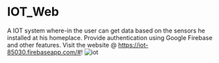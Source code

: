 # IOT_Web
A IOT system where-in the user can get data based on the sensors he installed at his homeplace. Provide authentication using Google Firebase and other features.
Visit the website @ https://iot-85030.firebaseapp.com/#!
![iot](https://user-images.githubusercontent.com/75478536/157790302-3a5002ef-97e5-4973-906f-c9ab1c24aed4.png)
